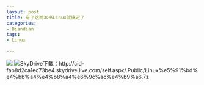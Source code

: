 ```yaml
---
layout: post
title: 有了这两本书Linux就搞定了
categories:
- Diandian
tags:
- Linux

---
```

<img src="http://m2.img.srcdd.com/farm4/d/2012/0627/10/920E80DAE0401AEF9F48AB07EF2FCC0F_B500_900_400_257.PNG" />
<img src="http://m1.img.srcdd.com/farm4/d/2012/0627/10/37954D573643E639C195DA905EF915D8_B500_900_396_477.PNG" />SkyDrive下载：http://cid-fab8d2ca1ec73be4.skydrive.live.com/self.aspx/.Public/Linux%e5%91%bd%e4%bb%a4%e4%b8%a4%e6%9c%ac%e4%b9%a6.7z